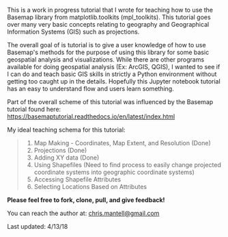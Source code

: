 This is a work in progress tutorial that I wrote for teaching how to use the Basemap library from matplotlib.toolkits (mpl_toolkits).  This tutorial goes over many very basic concepts relating to geography and Geographical Information Systems (GIS) such as projections.  

The overall goal of is tutorial is to give a user knowledge of how to use Basemap's methods for the purpose of using this library for some basic geospatial analysis and visualizations.  While there are other programs available for doing geospatial analysis (Ex: ArcGIS, QGIS), I wanted to see if I can do and teach basic GIS skills in strictly a Python environment without getting too caught up in the details.  Hopefully this Jupyter notebook tutorial has an easy to understand flow and users learn something.

Part of the overall scheme of this tutorial was influenced by the Basemap tutorial found here: https://basemaptutorial.readthedocs.io/en/latest/index.html

My ideal teaching schema for this tutorial:

> 1. Map Making - Coordinates, Map Extent, and Resolution (Done)
> 2. Projections (Done)
> 3. Adding XY data (Done)
> 4. Using Shapefiles (Need to find process to easily change projected coordinate systems into geographic coordinate systems)
> 5. Accessing Shapefile Attributes
> 6. Selecting Locations Based on Attributes

**Please feel free to fork, clone, pull, and give feedback!**

You can reach the author at: chris.mantell@gmail.com

Last updated: 4/13/18
